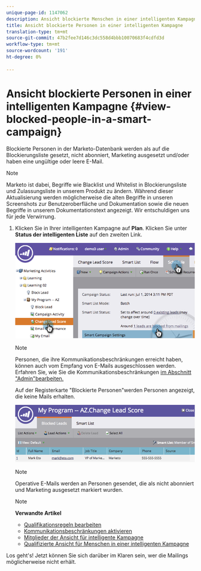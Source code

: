```yaml
---
unique-page-id: 1147062
description: Ansicht blockierte Menschen in einer intelligenten Kampagne - Marketing Docs - Produktdokumentation
title: Ansicht blockierte Personen in einer intelligenten Kampagne
translation-type: tm+mt
source-git-commit: 47b2fee7d146c3dc558d4bbb10070683f4cdfd3d
workflow-type: tm+mt
source-wordcount: '191'
ht-degree: 0%

---
```



# Ansicht blockierte Personen in einer intelligenten Kampagne {#view-blocked-people-in-a-smart-campaign}

Blockierte Personen in der Marketo-Datenbank werden als auf die Blockierungsliste gesetzt, nicht abonniert, Marketing ausgesetzt und/oder haben eine ungültige oder leere E-Mail.

>[!NOTE]
>
>Marketo ist dabei, Begriffe wie Blacklist und Whitelist in Blockierungsliste und Zulassungsliste in unserem Produkt zu ändern. Während dieser Aktualisierung werden möglicherweise die alten Begriffe in unseren Screenshots zur Benutzeroberfläche und Dokumentation sowie die neuen Begriffe in unserem Dokumentationstext angezeigt. Wir entschuldigen uns für jede Verwirrung.

1. Klicken Sie in Ihrer intelligenten Kampagne auf **Plan**. Klicken Sie unter **Status der intelligenten Liste** auf den zweiten Link.

   ![](assets/image2014-9-22-16-3a47-3a38.png)

   >[!NOTE]
   >
   >Personen, die ihre Kommunikationsbeschränkungen erreicht haben, können auch vom Empfang von E-Mails ausgeschlossen werden. Erfahren Sie, wie Sie die Kommunikationsbeschränkungen [im Abschnitt &quot;Admin&quot;bearbeiten.](../../../../product-docs/administration/email-setup/enable-communication-limits.md)

   Auf der Registerkarte &quot;Blockierte Personen&quot;werden Personen angezeigt, die keine Mails erhalten.

   ![](assets/image2014-9-22-16-3a48-3a11.png)

   >[!NOTE]
   >
   >Operative E-Mails werden an Personen gesendet, die als nicht abonniert und Marketing ausgesetzt markiert wurden.

   >[!NOTE]
   >
   >**Verwandte Artikel**
   >
   >    
   >    
   >    * [Qualifikationsregeln bearbeiten](../../../../product-docs/core-marketo-concepts/smart-campaigns/using-smart-campaigns/edit-qualification-rules-in-a-smart-campaign.md)
   >    * [Kommunikationsbeschränkungen aktivieren](../../../../product-docs/administration/email-setup/enable-communication-limits.md)
   >    * [Mitglieder der Ansicht für intelligente Kampagne](view-smart-campaign-members.md)
   >    * [Qualifizierte Ansicht für Menschen in einer intelligenten Kampagne](view-qualified-people-in-a-smart-campaign.md)


Los geht&#39;s! Jetzt können Sie sich darüber im Klaren sein, wer die Mailings möglicherweise nicht erhält.